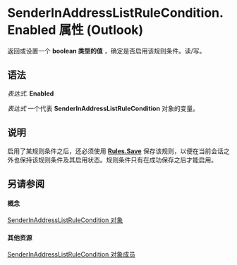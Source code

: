 
# SenderInAddressListRuleCondition.Enabled 属性 (Outlook)

返回或设置一个 **boolean 类型的值** ，确定是否启用该规则条件。读/写。


## 语法

 _表达式_. **Enabled**

 _表达式_ 一个代表 **SenderInAddressListRuleCondition** 对象的变量。


## 说明

启用了某规则条件之后，还必须使用  **[Rules.Save](d838eca0-4ec5-ab43-a031-fd65ab7d9f3c.md)** 保存该规则，以便在当前会话之外也保持该规则条件及其启用状态。规则条件只有在成功保存之后才能启用。


## 另请参阅


#### 概念


[SenderInAddressListRuleCondition 对象](c43aa055-8d4f-e264-07dd-4c5519faf1c7.md)
#### 其他资源


[SenderInAddressListRuleCondition 对象成员](260ce9da-395c-5b4e-2234-3e4e9013ac14.md)